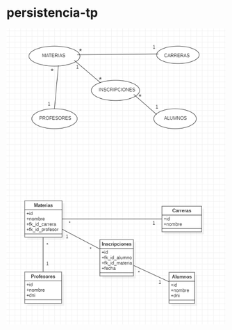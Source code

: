 # persistencia-tp

![Image text](https://github.com/marianoEG/MarianoGalvan-App/blob/main/dermer.PNG)
